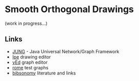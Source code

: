 Smooth Orthogonal Drawings
==========================

(work in progress...)

Links
-----

* [JUNG](http://jung.sourceforge.net/) - Java Universal Network/Graph Framework
* [Ipe](http://ipe7.sourceforge.net/) drawing editor
* [yEd](http://www.yworks.com/de/products_yed_about.html) graph editor
* [rome](http://www.graphdrawing.org/data/) test graphs
* [bibsonomy](http://www.bibsonomy.org/user/haeussner/thema%3ABA_smooth) literature and links